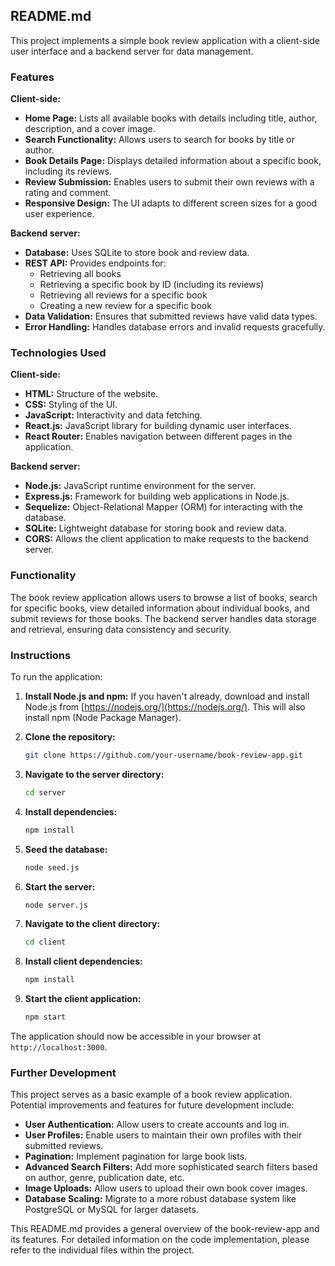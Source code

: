 ## README.md

This project implements a simple book review application with a client-side user interface and a backend server for data management.

### Features

**Client-side:**

* **Home Page:** Lists all available books with details including title, author, description, and a cover image.
* **Search Functionality:** Allows users to search for books by title or author.
* **Book Details Page:** Displays detailed information about a specific book, including its reviews.
* **Review Submission:** Enables users to submit their own reviews with a rating and comment.
* **Responsive Design:** The UI adapts to different screen sizes for a good user experience.

**Backend server:**

* **Database:** Uses SQLite to store book and review data.
* **REST API:** Provides endpoints for:
    * Retrieving all books
    * Retrieving a specific book by ID (including its reviews)
    * Retrieving all reviews for a specific book
    * Creating a new review for a specific book
* **Data Validation:** Ensures that submitted reviews have valid data types.
* **Error Handling:** Handles database errors and invalid requests gracefully.

### Technologies Used

**Client-side:**

* **HTML:** Structure of the website.
* **CSS:** Styling of the UI.
* **JavaScript:** Interactivity and data fetching.
* **React.js:** JavaScript library for building dynamic user interfaces.
* **React Router:** Enables navigation between different pages in the application.

**Backend server:**

* **Node.js:** JavaScript runtime environment for the server.
* **Express.js:** Framework for building web applications in Node.js.
* **Sequelize:** Object-Relational Mapper (ORM) for interacting with the database.
* **SQLite:** Lightweight database for storing book and review data.
* **CORS:** Allows the client application to make requests to the backend server.

### Functionality

The book review application allows users to browse a list of books, search for specific books, view detailed information about individual books, and submit reviews for those books. The backend server handles data storage and retrieval, ensuring data consistency and security.

### Instructions

To run the application:

1. **Install Node.js and npm:** If you haven't already, download and install Node.js from [https://nodejs.org/](https://nodejs.org/). This will also install npm (Node Package Manager).

2. **Clone the repository:**
   ```bash
   git clone https://github.com/your-username/book-review-app.git
   ```

3. **Navigate to the server directory:**
   ```bash
   cd server
   ```

4. **Install dependencies:**
   ```bash
   npm install
   ```

5. **Seed the database:**
   ```bash
   node seed.js
   ```

6. **Start the server:**
   ```bash
   node server.js
   ```

7. **Navigate to the client directory:**
   ```bash
   cd client
   ```

8. **Install client dependencies:**
   ```bash
   npm install
   ```

9. **Start the client application:**
   ```bash
   npm start
   ```

The application should now be accessible in your browser at `http://localhost:3000`.

### Further Development

This project serves as a basic example of a book review application. Potential improvements and features for future development include:

* **User Authentication:** Allow users to create accounts and log in.
* **User Profiles:** Enable users to maintain their own profiles with their submitted reviews.
* **Pagination:** Implement pagination for large book lists.
* **Advanced Search Filters:** Add more sophisticated search filters based on author, genre, publication date, etc.
* **Image Uploads:** Allow users to upload their own book cover images.
* **Database Scaling:** Migrate to a more robust database system like PostgreSQL or MySQL for larger datasets.

This README.md provides a general overview of the book-review-app and its features. For detailed information on the code implementation, please refer to the individual files within the project.
